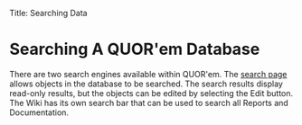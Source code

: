 Title: Searching Data
# Searching A QUOR'em Database

There are two search engines available within QUOR'em. The [search page](/search/) allows objects in the database to be searched. The search results display read-only results, but the objects can be edited by selecting the Edit button. The Wiki has its own search bar that can be used to search all Reports and Documentation.
